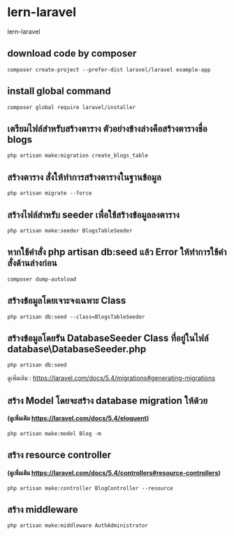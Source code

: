 # lern-laravel
lern-laravel

## download code by composer
````
composer create-project --prefer-dist laravel/laravel example-app
````

## install global command
````
composer global require laravel/installer
````

## เตรียมไฟล์สำหรับสร้างตาราง ตัวอย่างข้างล่างคือสร้างตารางชื่อ blogs
````
php artisan make:migration create_blogs_table
````

## สร้างตาราง สั่งให้ทำการสร้างตารางในฐานข้อมูล
````
php artisan migrate --force
````

## สร้างไฟล์สำหรับ seeder เพื่อใช้สร้างข้อมูลลงตาราง
````
php artisan make:seeder BlogsTableSeeder
````

## หากใช้คำสั่ง php artisan db:seed แล้ว Error ให้ทำการใช้คำสั่งด้านล่างก่อน
````
composer dump-autoload
````

## สร้างข้อมูลโดยเจาะจงเฉพาะ Class
````
php artisan db:seed --class=BlogsTableSeeder
````

## สร้างข้อมูลโดยรัน DatabaseSeeder Class ที่อยู่ในไฟล์ database\DatabaseSeeder.php
````
php artisan db:seed 
````

ดูเพิ่มเติม : https://laravel.com/docs/5.4/migrations#generating-migrations


## สร้าง Model โดยจะสร้าง  database migration ให้ด้วย 
#### (ดูเพิ่มเติม https://laravel.com/docs/5.4/eloquent)
````
php artisan make:model Blog -m
````

## สร้าง resource controller 
####  (ดูเพิ่มเติม https://laravel.com/docs/5.4/controllers#resource-controllers)
````
php artisan make:controller BlogController --resource
````

## สร้าง middleware
````
php artisan make:middleware AuthAdministrator
````
